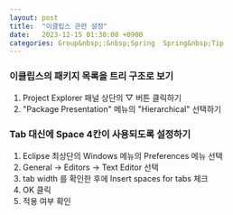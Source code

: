 ```yaml
---
layout: post
title:  "이클립스 관련 설정"
date:   2023-12-15 01:30:00 +0900
categories: Group&nbsp;:&nbsp;Spring  Spring&nbsp;Tip
---
```


### 이클립스의 패키지 목록을 트리 구조로 보기

1. Project Explorer 패널 상단의 ▽ 버튼 클릭하기
2. "Package Presentation" 메뉴의 "Hierarchical" 선택하기

### Tab 대신에 Space 4칸이 사용되도록 설정하기

1. Eclipse 최상단의 Windows 메뉴의 Preferences 메뉴 선택
2. General → Editors → Text Editor 선택
3. tab width 를 확인한 후에  Insert spaces for tabs 체크
4. OK 클릭
5. 적용 여부 확인